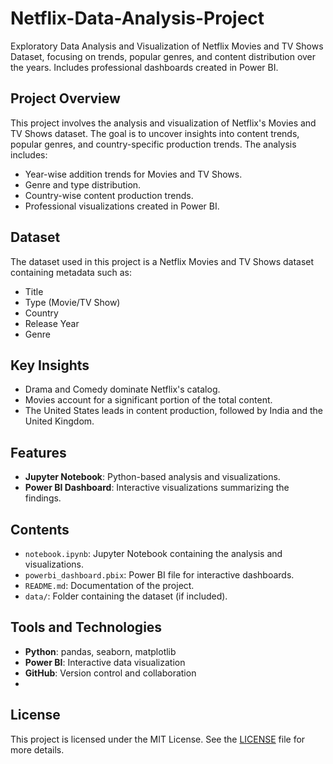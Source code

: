 # Netflix-Data-Analysis-Project
Exploratory Data Analysis and Visualization of Netflix Movies and TV Shows Dataset, focusing on trends, popular genres, and content distribution over the years. Includes professional dashboards created in Power BI.


## Project Overview
This project involves the analysis and visualization of Netflix's Movies and TV Shows dataset. The goal is to uncover insights into content trends, popular genres, and country-specific production trends. The analysis includes:

- Year-wise addition trends for Movies and TV Shows.
- Genre and type distribution.
- Country-wise content production trends.
- Professional visualizations created in Power BI.

## Dataset
The dataset used in this project is a Netflix Movies and TV Shows dataset containing metadata such as:
- Title
- Type (Movie/TV Show)
- Country
- Release Year
- Genre

## Key Insights
- Drama and Comedy dominate Netflix's catalog.
- Movies account for a significant portion of the total content.
- The United States leads in content production, followed by India and the United Kingdom.

## Features
- **Jupyter Notebook**: Python-based analysis and visualizations.
- **Power BI Dashboard**: Interactive visualizations summarizing the findings.

## Contents
- `notebook.ipynb`: Jupyter Notebook containing the analysis and visualizations.
- `powerbi_dashboard.pbix`: Power BI file for interactive dashboards.
- `README.md`: Documentation of the project.
- `data/`: Folder containing the dataset (if included).

## Tools and Technologies
- **Python**: pandas, seaborn, matplotlib
- **Power BI**: Interactive data visualization
- **GitHub**: Version control and collaboration
- 
## License
This project is licensed under the MIT License. See the [LICENSE](LICENSE) file for more details.
